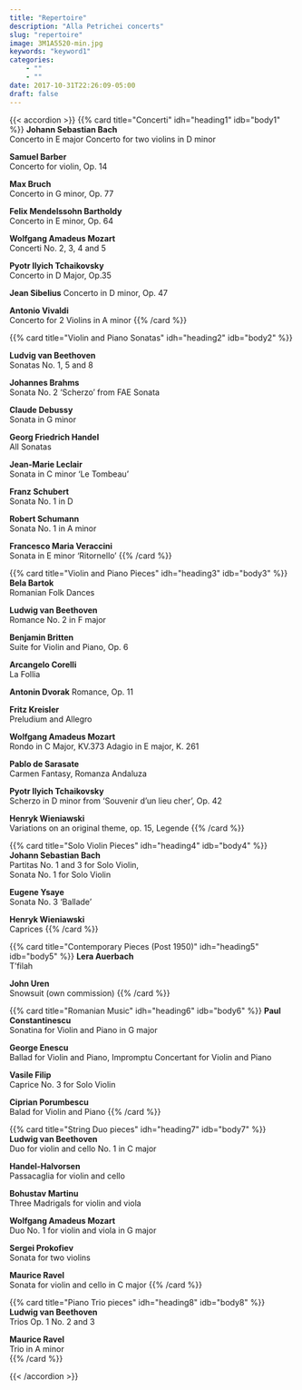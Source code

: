 ```yaml
---
title: "Repertoire"
description: "Alla Petrichei concerts"
slug: "repertoire"
image: 3M1A5520-min.jpg
keywords: "keyword1"
categories: 
    - ""
    - ""
date: 2017-10-31T22:26:09-05:00
draft: false
---
```


{{< accordion >}}
{{% card title="Concerti" idh="heading1" idb="body1" %}}
**Johann Sebastian Bach** 			
Concerto in E major
Concerto for two violins in D minor

**Samuel Barber** 	
Concerto for violin, Op. 14

**Max Bruch** 		
Concerto in G minor, Op. 77

**Felix Mendelssohn Bartholdy** 		
Concerto in E minor, Op. 64

**Wolfgang Amadeus Mozart** 		
Concerti No. 2, 3, 4 and 5

**Pyotr Ilyich Tchaikovsky** 			
Concerto in D Major, Op.35

**Jean Sibelius**
Concerto in D minor, Op. 47

**Antonio Vivaldi** 				
Concerto for 2 Violins in A minor
{{% /card %}}

{{% card title="Violin and Piano Sonatas" idh="heading2" idb="body2" %}}

**Ludvig van Beethoven**				
Sonatas No. 1, 5 and 8

**Johannes Brahms**					
Sonata No. 2
‘Scherzo’ from FAE Sonata

**Claude Debussy**				
Sonata in G minor

**Georg Friedrich Handel**				
All Sonatas

**Jean-Marie Leclair**				
Sonata in C minor ‘Le Tombeau’

**Franz Schubert**				
Sonata No. 1 in D

**Robert Schumann**				
Sonata No. 1 in A minor

**Francesco Maria Veraccini** 		
Sonata in E minor ‘Ritornello’
{{% /card %}}

{{% card title="Violin and Piano Pieces" idh="heading3" idb="body3" %}}
**Bela Bartok**					
Romanian Folk Dances

**Ludwig van Beethoven**				
Romance No. 2 in F major

**Benjamin Britten**  
Suite for Violin and Piano, Op. 6

**Arcangelo Corelli**				
La Follia

**Antonin Dvorak**
Romance, Op. 11

**Fritz Kreisler**					
Preludium and Allegro

**Wolfgang Amadeus Mozart**				
Rondo in C Major, KV.373
Adagio in E major, K. 261

**Pablo de Sarasate**					
Carmen Fantasy, Romanza Andaluza

**Pyotr Ilyich Tchaikovsky**				
Scherzo in D minor from ‘Souvenir d’un lieu cher’, Op. 42

**Henryk Wieniawski**				
Variations on an original theme, op. 15, Legende
{{% /card %}}

{{% card title="Solo Violin Pieces" idh="heading4" idb="body4" %}}
**Johann Sebastian Bach**					
Partitas No. 1 and 3 for Solo Violin,  
Sonata No. 1 for Solo Violin

**Eugene Ysaye**					
Sonata No. 3 ‘Ballade’

**Henryk Wieniawski**				
Caprices
{{% /card %}}

{{% card title="Contemporary Pieces (Post 1950)" idh="heading5" idb="body5" %}}
**Lera Auerbach**					
T’filah

**John Uren**					
Snowsuit (own commission)
{{% /card %}}

{{% card title="Romanian Music" idh="heading6" idb="body6" %}}
**Paul Constantinescu**			
Sonatina for Violin and Piano in G major

**George Enescu**				
Ballad for Violin and Piano, Impromptu Concertant for Violin and Piano

**Vasile Filip**					
Caprice No. 3 for Solo Violin

**Ciprian Porumbescu**			
Balad for Violin and Piano
{{% /card %}}

{{% card title="String Duo pieces" idh="heading7" idb="body7" %}}
**Ludwig van Beethoven**				
Duo for violin and cello No. 1 in C major

**Handel-Halvorsen**				
Passacaglia for violin and cello

**Bohustav Martinu**					
Three Madrigals for violin and viola

**Wolfgang Amadeus Mozart**				
Duo No. 1 for violin and viola in G major

**Sergei Prokofiev**					
Sonata for two violins

**Maurice Ravel**					
Sonata for violin and cello in C major
{{% /card %}}

{{% card title="Piano Trio pieces" idh="heading8" idb="body8" %}}
**Ludwig van Beethoven**				
Trios Op. 1 No. 2 and 3

**Maurice Ravel**					
Trio in A minor				
{{% /card %}}

{{< /accordion >}}